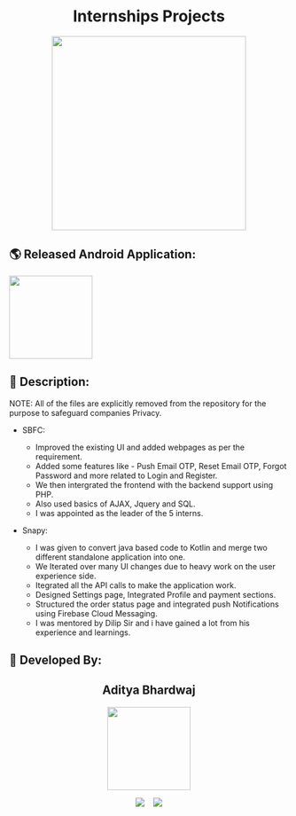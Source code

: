 <h1 align="center">Internships Projects</h1>

<p align="center">
<img src="https://user-images.githubusercontent.com/63164037/136671196-53735cc7-5266-46c6-8209-4a5f9b53ebb4.jpg" width="350">
</p>

## 🌎 Released Android Application:

<p float="left">
<a href="https://play.google.com/store/apps/details?id=com.shopgraam.business"><img src="https://user-images.githubusercontent.com/63164037/136682977-80d29ed0-21f1-4484-a173-d1613a737b34.png" width="150"></a>
</p>


## 📜 Description:
NOTE: All of the files are explicitly removed from the repository for the purpose to safeguard companies Privacy.

- SBFC:
  - Improved the existing UI and added webpages as per the requirement.
  - Added some features like - Push Email OTP, Reset Email OTP, Forgot Password and more related to Login and Register.
  - We then intergrated the frontend with the backend support using PHP.
  - Also used basics of AJAX, Jquery and SQL.
  - I was appointed as the leader of the 5 interns.
 
 
- Snapy:
  - I was given to convert java based code to Kotlin and merge two different standalone application into one.
  - We Iterated over many UI changes due to heavy work on the user experience side.
  - Itegrated all the API calls to make the application work.
  - Designed Settings page, Integrated Profile and payment sections.
  - Structured the order status page and integrated push Notifications using Firebase Cloud Messaging.
  - I was mentored by Dilip Sir and i have gained a lot from his experience and learnings.

## 👦 Developed By:
<h2 align="center">Aditya Bhardwaj</h2>
<p align="center">
  <a href="https://github.com/aditya-190"><img src="https://avatars.githubusercontent.com/u/63164037?v=4" width=150px height=150px /></a> 
  
<p align="center">
  <a target="_blank"href="https://www.linkedin.com/in/adi-bhardwaj/"><img src="https://img.shields.io/badge/linkedin-%230077B5.svg?&style=for-the-badge&logo=linkedin&logoColor=white" /></a>&nbsp;&nbsp;&nbsp;
  <a href="mailto:aadi.bbhardwaj@gmail.com?subject=Hello%20Aditya,%20From%20Github"><img src="https://img.shields.io/badge/gmail-%23D14836.svg?&style=for-the-badge&logo=gmail&logoColor=white" /></a>
